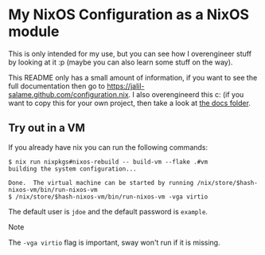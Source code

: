 # My NixOS Configuration as a NixOS module

This is only intended for my use, but you can see how I overengineer stuff by
looking at it :p (maybe you can also learn some stuff on the way).

This README only has a small amount of information, if you want to see the full
documentation then go to <https://jalil-salame.github.com/configuration.nix>. I
also overengineerd this c: (if you want to copy this for your own project, then
take a look at [the docs folder](./docs/default.nix).

## Try out in a VM

If you already have nix you can run the following commands:

```console
$ nix run nixpkgs#nixos-rebuild -- build-vm --flake .#vm
building the system configuration...

Done.  The virtual machine can be started by running /nix/store/$hash-nixos-vm/bin/run-nixos-vm
$ /nix/store/$hash-nixos-vm/bin/run-nixos-vm -vga virtio
```

The default user is `jdoe` and the default password is `example`.

> [!Note]
> The `-vga virtio` flag is important, sway won't run if it is missing.
